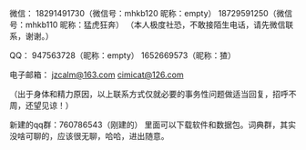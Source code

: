 微信：
18291491730（微信号：mhkb120 昵称：empty） 
18729591250（微信号：mhkb110 昵称：猛虎狂奔）
（本人极度社恐，不敢接陌生电话，请先微信联系，谢谢。）

QQ：
947563728（昵称：empty）
1652669573（昵称：猹）

电子邮箱：
jzcalm@163.com 
cimicat@126.com

（出于身体和精力原因，以上联系方式仅就必要的事务性问题做适当回复，招呼不周，还望见谅！）

新建的qq群：760786543（刚建的）
里面可以下载软件和数据包。词典群，其实没啥可聊的，应该很无聊，哈哈，进出随意。





